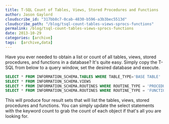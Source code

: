 ```yaml
---
title: T-SQL Count of Tables, Views, Stored Procedures and Functions
author: Jason Gaylord
cloudscribe_id: "317bb8c7-0cab-4830-b596-a3b3bec5513d"
cloudscribe_path: "/blog/tsql-count-tables-views-sprocs-functions"
permalink: /blog/tsql-count-tables-views-sprocs-functions
date: 2013-10-29
categories: [archive]
tags:  [archive,data]
---
```


Have you ever needed to obtain a list or count of all tables, views, stored procedures, and functions in a database? It's quite easy. Simply copy the T-SQL from below to a query window, set the desired database and execute.

```sql
SELECT * FROM INFORMATION_SCHEMA.TABLES WHERE TABLE_TYPE='BASE TABLE'
SELECT * FROM INFORMATION_SCHEMA.VIEWS
SELECT * FROM INFORMATION_SCHEMA.ROUTINES WHERE ROUTINE_TYPE = 'PROCEDURE'
SELECT * FROM INFORMATION_SCHEMA.ROUTINES WHERE ROUTINE_TYPE = 'FUNCTION'
```

This will produce four result sets that will list the tables, views, stored procedures and functions. You can simply update the select statements with the keyword count to grab the count of each object if that's all you are looking for.